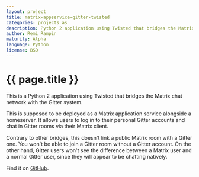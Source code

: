 ```yaml
---
layout: project
title: matrix-appservice-gitter-twisted
categories: projects as
description: Python 2 application using Twisted that bridges the Matrix chat network with Gitter.
author: Remi Rampin
maturity: Alpha
language: Python
license: BSD
---
```


# {{ page.title }}
This is a Python 2 application using Twisted that bridges the Matrix chat network with the Gitter system.

This is supposed to be deployed as a Matrix application service alongside a homeserver. It allows users to log in to their personal Gitter accounts and chat in Gitter rooms via their Matrix client.

Contrary to other bridges, this doesn't link a public Matrix room with a Gitter one. You won't be able to join a Gitter room without a Gitter account. On the other hand, Gitter users won't see the difference between a Matrix user and a normal Gitter user, since they will appear to be chatting natively.

Find it on [GitHub](https://github.com/remram44/matrix-appservice-gitter-twisted/).
